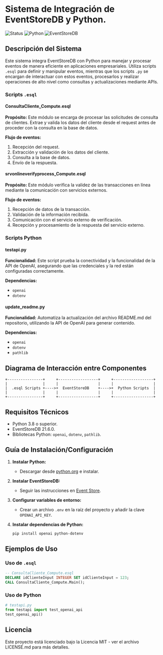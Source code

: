 # Sistema de Integración de EventStoreDB y Python.

![Status](https://img.shields.io/badge/status-active-success.svg)
![Python](https://img.shields.io/badge/python-3.8+-blue.svg)
![EventStoreDB](https://img.shields.io/badge/EventStoreDB-21.6.0-orange.svg)

## Descripción del Sistema

Este sistema integra EventStoreDB con Python para manejar y procesar eventos de manera eficiente en aplicaciones empresariales. Utiliza scripts `.esql` para definir y manipular eventos, mientras que los scripts `.py` se encargan de interactuar con estos eventos, procesarlos y realizar operaciones de alto nivel como consultas y actualizaciones mediante APIs.

### Scripts `.esql`

#### ConsultaCliente_Compute.esql
**Propósito:** Este módulo se encarga de procesar las solicitudes de consulta de clientes. Extrae y valida los datos del cliente desde el request antes de proceder con la consulta en la base de datos.

**Flujo de eventos:**
1. Recepción del request.
2. Extracción y validación de los datos del cliente.
3. Consulta a la base de datos.
4. Envío de la respuesta.

#### srvonlineverifyprocess_Compute.esql
**Propósito:** Este módulo verifica la validez de las transacciones en línea mediante la comunicación con servicios externos.

**Flujo de eventos:**
1. Recepción de datos de la transacción.
2. Validación de la información recibida.
3. Comunicación con el servicio externo de verificación.
4. Recepción y procesamiento de la respuesta del servicio externo.

### Scripts Python

#### testapi.py
**Funcionalidad:** Este script prueba la conectividad y la funcionalidad de la API de OpenAI, asegurando que las credenciales y la red están configuradas correctamente.

**Dependencias:**
- `openai`
- `dotenv`

#### update_readme.py
**Funcionalidad:** Automatiza la actualización del archivo README.md del repositorio, utilizando la API de OpenAI para generar contenido.

**Dependencias:**
- `openai`
- `dotenv`
- `pathlib`

## Diagrama de Interacción entre Componentes
```
+----------------+     +------------------+     +------------------+
|                |     |                  |     |                  |
|  .esql Scripts +---->+  EventStoreDB    +---->+  Python Scripts  |
|                |     |                  |     |                  |
+----------------+     +------------------+     +------------------+
```

## Requisitos Técnicos

- Python 3.8 o superior.
- EventStoreDB 21.6.0.
- Bibliotecas Python: `openai`, `dotenv`, `pathlib`.

## Guía de Instalación/Configuración

1. **Instalar Python:**
   - Descargar desde [python.org](https://www.python.org/downloads/) e instalar.

2. **Instalar EventStoreDB:**
   - Seguir las instrucciones en [Event Store](https://eventstore.com/docs/).

3. **Configurar variables de entorno:**
   - Crear un archivo `.env` en la raíz del proyecto y añadir la clave `OPENAI_API_KEY`.

4. **Instalar dependencias de Python:**
   ```bash
   pip install openai python-dotenv
   ```

## Ejemplos de Uso

### Uso de `.esql`
```sql
-- ConsultaCliente_Compute.esql
DECLARE idClienteInput INTEGER SET idClienteInput = 123;
CALL ConsultaCliente_Compute.Main();
```

### Uso de Python
```python
# testapi.py
from testapi import test_openai_api
test_openai_api()
```

## Licencia

Este proyecto está licenciado bajo la Licencia MIT - ver el archivo LICENSE.md para más detalles.